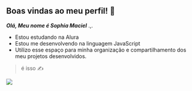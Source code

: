 ## Boas vindas ao meu perfil! 💛

***Olá, Meu nome é Sophia Maciel*** .,.

- Estou estudando na Alura
- Estou me desenvolvendo na linguagem JavaScript
- Utilizo esse espaço para minha organização e compartilhamento dos meu projetos desenvolvidos.
 > é isso ✍️

  
![](https://media.tenor.com/i1RnhWXbKXkAAAAj/thumbs-up-cat.gif)  
  
